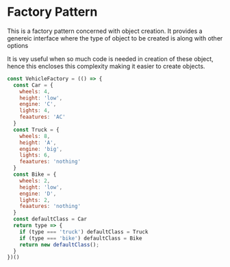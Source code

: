 # Factory Pattern

This is a factory pattern concerned with object creation. It provides a genereic interface where the type of object to be created is along with other options

It is vey useful when so much code is needed in creation of these object, hence this encloses this complexity making it easier to create objects.

```js
const VehicleFactory = (() => {
  const Car = {
    wheels: 4,
    height: 'low',
    engine: 'C',
    lights: 4,
    feaatures: 'AC'
  }
  const Truck = {
    wheels: 8,
    height: 'A',
    engine: 'big',
    lights: 6,
    feaatures: 'nothing'
  }
  const Bike = {
    wheels: 2,
    height: 'low',
    engine: 'D',
    lights: 2,
    feaatures: 'nothing'
  }
  const defaultClass = Car
  return type => {
    if (type === 'truck') defaultClass = Truck
    if (type === 'bike') defaultClass = Bike
    return new defaultClass();
  }
})()
```